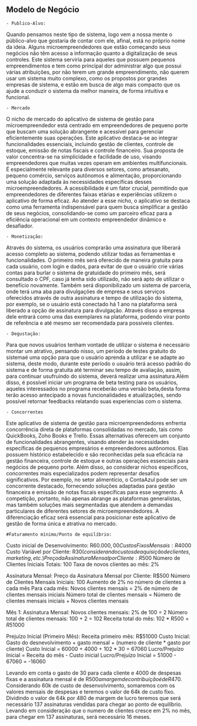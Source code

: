 ## Modelo de Negócio
	- Publico-Alvo:
Quando pensamos neste tipo de sistema, logo vem a nossa mente o público-alvo que gostaria de contar com ele, afinal, está no próprio nome da ideia. Alguns microempreendedores que estão começando seus negócios não têm acesso a informação quanto a digitalização de seus controles. Este sistema serviria para aqueles que possuem pequenos empreendimentos e tem como principal dor administrar algo que possui várias atribuições, por não terem um grande empreendimento, não querem usar um sistema muito complexo, como os propostos por grandes empresas de sistema, e estão em busca de algo mais compacto que os ajude a conduzir o sistema da melhor maneira, de forma intuitiva e funcional.

	- Mercado
O nicho de mercado do aplicativo de sistema de gestão para microempreendedor está centrado em empreendedores de pequeno porte que buscam uma solução abrangente e acessível para gerenciar eficientemente suas operações. Este aplicativo destaca-se ao integrar funcionalidades essenciais, incluindo gestão de clientes, controle de estoque, emissão de notas fiscais e controle financeiro.
Sua proposta de valor concentra-se na simplicidade e facilidade de uso, visando empreendedores que muitas vezes operam em ambientes multifuncionais. É especialmente relevante para diversos setores, como artesanato, pequeno comércio, serviços autônomos e alimentação, proporcionando uma solução adaptada às necessidades específicas desses microempreendedores.
A acessibilidade é um fator crucial, permitindo que empreendedores de diferentes faixas etárias e experiências utilizem o aplicativo de forma eficaz. Ao atender a esse nicho, o aplicativo se destaca como uma ferramenta indispensável para quem busca simplificar a gestão de seus negócios, consolidando-se como um parceiro eficaz para a eficiência operacional em um contexto empreendedor dinâmico e desafiador.

	- Monetização:
Através do sistema, os usuários comprarão uma assinatura que liberará acesso completo ao sistema, podendo utilizar todas as ferramentas e funcionalidades. O primeiro mês será oferecido de maneira gratuita para cada usuário, com login e dados, para evitar de que o usuário crie várias contas para burlar o sistema de gratuidade do primeiro mês, será consultado o CPF, caso já tenha sido utilizado, não será apto de utilizar o benefício novamente.
Também será disponibilizado um sistema de parceria, onde terá uma aba para divulgações de empresa e seus serviços oferecidos através de outra assinatura e tempo de utilização do sistema, por exemplo, se o usuário está conectado há 1 ano na plataforma será liberado a opção de assinatura para divulgação. 
Através disso a empresa dele entrará como uma das exemplares na plataforma, podendo virar ponto de referência e até mesmo ser recomendada para possíveis clientes.

	- Degustação:
Para que novos usuários tenham vontade de utilizar o sistema é necessário montar um atrativo, pensando nisso, um período de testes gratuito do sistemaé uma opção para que o usuário aprenda a utilizar e se adapte ao sistema, deste modo, durante este período o usuário terá acesso padrão do sistema e de forma gratuita até terminar seu tempo de avaliação, assim, para continuar usufruindo do sistema, deverá realizar uma assinatura.Além disso, é possível iniciar um programa de beta testing para os usuários, aqueles interessados no programa receberão uma versão beta,desta forma terão acesso antecipado a novas funcionalidades e atualizações, sendo possível retornar feedbacks relatando suas experiencias com o sistema.

	- Concorrentes
Este aplicativo de sistema de gestão para microempreendedores enfrenta concorrência direta de plataformas consolidadas no mercado, tais como QuickBooks, Zoho Books e Trello. Essas alternativas oferecem um conjunto de funcionalidades abrangentes, visando atender às necessidades específicas de pequenos empresários e empreendedores autônomos. Elas possuem histórico estabelecido e são reconhecidas pela sua eficácia na gestão financeira, controle de estoque e outras operações essenciais para negócios de pequeno porte. Além disso, ao considerar nichos específicos, concorrentes mais especializados podem representar desafios significativos. Por exemplo, no setor alimentício, o ContaAzul pode ser um concorrente destacado, fornecendo soluções adaptadas para gestão financeira e emissão de notas fiscais específicas para esse segmento. A competição, portanto, não apenas abrange as plataformas generalistas, mas também soluções mais segmentadas que atendem a demandas particulares de diferentes setores de microempreendedores. A diferenciação eficaz será essencial para posicionar este aplicativo de gestão de forma única e atrativa no mercado.

	#Faturamento mínimo/Ponto de equilíbrio:
Custo inicial de Desenvolvimento: R$60.000,00
Custos Fixos Mensais: R$4000
Custo Variável por Cliente: R$30 (considerando custos de aquisição de clientes, marketing, etc.)
Preço da Assinatura Mensal por Cliente: R$500
Número de Clientes Iniciais Totais: 100
Taxa de novos clientes ao mês: 2%

Assinatura Mensal:
Preço da Assinatura Mensal por Cliente: R$500
Número de Clientes Mensais Iniciais: 100
Aumento de 2% no número de clientes a cada mês
Para cada mês:
Novos clientes mensais = 2% de número de clientes mensais iniciais
Número total de clientes mensais = Número de clientes mensais iniciais + Novos clientes mensais

Mês 1:
Assinatura Mensal:
Novos clientes mensais: 2% de 100 = 2
Número total de clientes mensais: 100 + 2 = 102
Receita total do mês: 102 * R$500 = R$51000

Prejuízo Inicial (Primeiro Mês):
Receita primeiro mês: R$51000
Custo Inicial: Gasto do desnevolvimento + gasto mensal + (numero de cliente * gasto por cliente)
Custo Inicial = 60000 + 4000 + 102 * 30 = 67060
Lucro/Prejuízo Inicial =  Receita do mês - Custo inicial
Lucro/Prejuízo Inicial =  51000 - 67060 = -16060

Levando em conta o gasto de 30 para cada cliente e 4000 de despesas fixas e a assinatura mensal é de R$500 a margem de contribuição é de R$470.
Considerando 60k de custo de desenvolvimento, somaremos com os valores mensais de despesas e teremos o valor de 64k de custo fixo.
Dividindo o valor de 64k por 480 de margem de lucro teremos que será necessário 137 assinaturas vendidas para chegar ao ponto de equilíbrio.
Levando em consideração que o numero de clientes cresce em 2% no mês, para chegar em 137 assinaturas, será necessário 16 meses.
